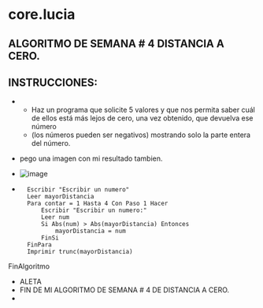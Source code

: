# core.lucia
## ALGORITMO DE SEMANA # 4 DISTANCIA A CERO.
##  INSTRUCCIONES:
*  * Haz un programa que solicite 5 valores y que nos permita saber cuál de ellos está más lejos de cero, una vez obtenido, que devuelva ese número
   * (los números pueden ser negativos) mostrando solo la parte entera del número.
* pego una imagen con mi resultado tambien.
* ![image](https://github.com/luciaflortop/core.lucia/assets/132409270/573da7d6-c3d3-4b0d-b341-377b662a8d82)

* ``` pscAlgoritmo distanciaACero
	Escribir "Escribir un numero"
	Leer mayorDistancia
	Para contar = 1 Hasta 4 Con Paso 1 Hacer
		Escribir "Escribir un numero:"	
		Leer num
		Si Abs(num) > Abs(mayorDistancia) Entonces
			mayorDistancia = num
		FinSi
	FinPara
	Imprimir trunc(mayorDistancia) 
FinAlgoritmo
* ALETA
*  FIN DE MI ALGORITMO DE SEMANA # 4 DE DISTANCIA A CERO.
*  

